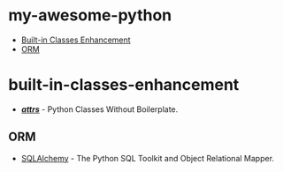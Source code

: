 # my-awesome-python

- [Built-in Classes Enhancement](#built-in-classes-enhancement)
- [ORM](#orm)

# built-in-classes-enhancement

- [***attrs***](https://www.attrs.org/en/stable/) - Python Classes Without Boilerplate.

## ORM

* [SQLAlchemy](https://www.sqlalchemy.org/) - The Python SQL Toolkit and Object Relational Mapper.
